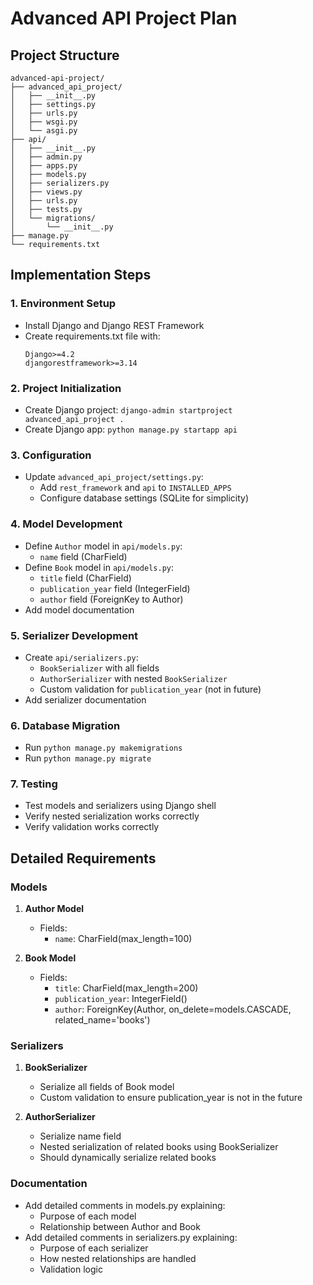 # Advanced API Project Plan

## Project Structure
```
advanced-api-project/
├── advanced_api_project/
│   ├── __init__.py
│   ├── settings.py
│   ├── urls.py
│   ├── wsgi.py
│   └── asgi.py
├── api/
│   ├── __init__.py
│   ├── admin.py
│   ├── apps.py
│   ├── models.py
│   ├── serializers.py
│   ├── views.py
│   ├── urls.py
│   ├── tests.py
│   └── migrations/
│       └── __init__.py
├── manage.py
└── requirements.txt
```

## Implementation Steps

### 1. Environment Setup
- Install Django and Django REST Framework
- Create requirements.txt file with:
  ```
  Django>=4.2
  djangorestframework>=3.14
  ```

### 2. Project Initialization
- Create Django project: `django-admin startproject advanced_api_project .`
- Create Django app: `python manage.py startapp api`

### 3. Configuration
- Update `advanced_api_project/settings.py`:
  - Add `rest_framework` and `api` to `INSTALLED_APPS`
  - Configure database settings (SQLite for simplicity)

### 4. Model Development
- Define `Author` model in `api/models.py`:
  - `name` field (CharField)
- Define `Book` model in `api/models.py`:
  - `title` field (CharField)
  - `publication_year` field (IntegerField)
  - `author` field (ForeignKey to Author)
- Add model documentation

### 5. Serializer Development
- Create `api/serializers.py`:
  - `BookSerializer` with all fields
  - `AuthorSerializer` with nested `BookSerializer`
  - Custom validation for `publication_year` (not in future)
- Add serializer documentation

### 6. Database Migration
- Run `python manage.py makemigrations`
- Run `python manage.py migrate`

### 7. Testing
- Test models and serializers using Django shell
- Verify nested serialization works correctly
- Verify validation works correctly

## Detailed Requirements

### Models
1. **Author Model**
   - Fields:
     - `name`: CharField(max_length=100)

2. **Book Model**
   - Fields:
     - `title`: CharField(max_length=200)
     - `publication_year`: IntegerField()
     - `author`: ForeignKey(Author, on_delete=models.CASCADE, related_name='books')

### Serializers
1. **BookSerializer**
   - Serialize all fields of Book model
   - Custom validation to ensure publication_year is not in the future

2. **AuthorSerializer**
   - Serialize name field
   - Nested serialization of related books using BookSerializer
   - Should dynamically serialize related books

### Documentation
- Add detailed comments in models.py explaining:
  - Purpose of each model
  - Relationship between Author and Book
- Add detailed comments in serializers.py explaining:
  - Purpose of each serializer
  - How nested relationships are handled
  - Validation logic